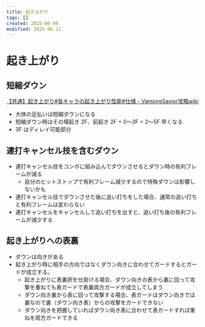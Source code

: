 ```yaml
---
title: 起き上がり
tags: []
created: 2025-06-09
modified: 2025-06-11
---
```


# 起き上がり

## 短縮ダウン

[【共通】起き上がり#各キャラの起き上がり性能#仕様 - VampireSavior攻略wiki](https://seesaawiki.jp/vswiki/d/%a1%da%b6%a6%c4%cc%a1%db%b5%af%a4%ad%be%e5%a4%ac%a4%ea#content_3_1)
- 大体の足払いは短縮ダウンになる
- 短縮ダウン時はその場起き 2F、前起き 2F + 0～3F = 2～5F 早くなる
- 3F はディレイ可能部分

## 連打キャンセル技を含むダウン

- 連打キャンセル技をコンボに組み込んでダウンさせるとダウン時の有利フレームが減る
	- 自分のヒットストップで有利フレーム減少するので特殊ダウンは影響しないかも
- 連打キャンセル技でダウンさせた後に追い打ちをした場合、通常の追い打ちと有利フレームは変わらない
- 連打キャンセルをキャンセルして追い打ちを出すと、追い打ち後の有利フレームが減少する

## 起き上がりへの表裏
- ダウンは向きがある
- 起き上がり時に相手の方向ではなくダウン向きに合わせてガードするとガードが成立する。
	- 起き上がりに表裏択を仕掛ける場合、ダウン向きの表から裏に回って攻撃を重ねても表ガードで表裏両方ガードが成立してしまう
	- ダウン向き裏から表に回って攻撃する場合、表ガードはダウン向きでは裏なので裏（ダウン向き表）からの攻撃をガードできない
	- ダウン向きを把握していればダウン向き表に合わせて表ガードすれば重ねを両方ガードできる
